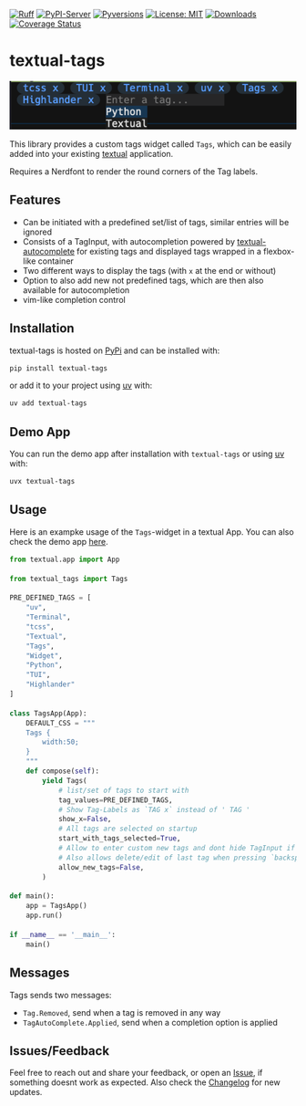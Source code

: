 <!-- Icons -->
[![Ruff](https://img.shields.io/endpoint?url=https://raw.githubusercontent.com/astral-sh/ruff/main/assets/badge/v2.json)](https://github.com/astral-sh/ruff)
[![PyPI-Server](https://img.shields.io/pypi/v/textual-tags.svg)](https://pypi.org/project/textual-tags/)
[![Pyversions](https://img.shields.io/pypi/pyversions/textual-tags.svg)](https://pypi.python.org/pypi/textual-tags)
[![License: MIT](https://img.shields.io/badge/License-MIT-yellow.svg)](https://opensource.org/licenses/MIT)
[![Downloads](https://static.pepy.tech/badge/textual-tags)](https://pepy.tech/project/textual-tags)
[![Coverage Status](https://coveralls.io/repos/github/Zaloog/textual-tags/badge.svg?branch=main)](https://coveralls.io/github/Zaloog/textual-tags?branch=main)

# textual-tags

![demo_image](https://raw.githubusercontent.com/Zaloog/textual-tags/main/images/textual_tags_image.png)

This library provides a custom tags widget called `Tags`,
which can be easily added into your existing [textual] application.

Requires a Nerdfont to render the round corners of the Tag labels.

## Features
- Can be initiated with a predefined set/list of tags, similar entries will be ignored
- Consists of a TagInput, with autocompletion powered by [textual-autocomplete] for existing tags
and displayed tags wrapped in a flexbox-like container
- Two different ways to display the tags (with `x` at the end or without)
- Option to also add new not predefined tags, which are then also available for autocompletion
- vim-like completion control

## Installation
textual-tags is hosted on [PyPi] and can be installed with:

```bash
pip install textual-tags
```

or add it to your project using [uv] with:

```bash
uv add textual-tags
```
## Demo App
You can run the demo app after installation with `textual-tags` or using [uv] with:

```bash
uvx textual-tags
```

## Usage
Here is an exampke usage of the `Tags`-widget in a textual App. You can also check the demo app
[here](https://github.com/Zaloog/textual-tags/blob/main/src/textual_tags/demo.py).

```python
from textual.app import App

from textual_tags import Tags

PRE_DEFINED_TAGS = [
    "uv",
    "Terminal",
    "tcss",
    "Textual",
    "Tags",
    "Widget",
    "Python",
    "TUI",
    "Highlander"
]

class TagsApp(App):
    DEFAULT_CSS = """
    Tags {
        width:50;
    }
    """
    def compose(self):
        yield Tags(
            # list/set of tags to start with
            tag_values=PRE_DEFINED_TAGS,
            # Show Tag-Labels as `TAG x` instead of ' TAG '
            show_x=False,
            # All tags are selected on startup
            start_with_tags_selected=True,
            # Allow to enter custom new tags and dont hide TagInput if all tags are selected
            # Also allows delete/edit of last tag when pressing `backspace` on empty input
            allow_new_tags=False,
        )

def main():
    app = TagsApp()
    app.run()

if __name__ == '__main__':
    main()
```

## Messages
Tags sends two messages:
- `Tag.Removed`, send when a tag is removed in any way
- `TagAutoComplete.Applied`, send when a completion option is applied

## Issues/Feedback
Feel free to reach out and share your feedback, or open an [Issue],
if something doesnt work as expected. Also check the [Changelog] for new updates.

<!-- Repo Links -->
[Changelog]: https://github.com/Zaloog/textual-tags/blob/main/CHANGELOG.md
[Issue]: https://github.com/Zaloog/textual-tags/issues


<!-- external Links Python -->
[textual]: https://textual.textualize.io
[pipx]: https://github.com/pypa/pipx
[PyPi]: https://pypi.org/project/textual-tags/
[textual-autocomplete]: https://github.com/darrenburns/textual-autocomplete

<!-- external Links Others -->
[uv]: https://docs.astral.sh/uv
